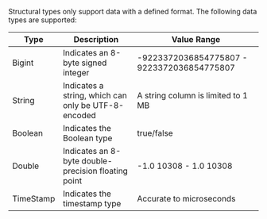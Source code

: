 Structural types only support data with a defined format. The following data types are supported:

| Type | Description | Value Range |
|---------|---------|---------|
| Bigint	| Indicates an 8-byte signed integer |	-9223372036854775807 - 9223372036854775807 |
| String	| Indicates a string, which can only be UTF-8-encoded | A string column is limited to 1 MB |
| Boolean	| Indicates the Boolean type |	true/false |
| Double	| Indicates an 8-byte double-precision floating point | -1.0 10308 - 1.0 10308 |
| TimeStamp | Indicates the timestamp type | Accurate to microseconds |

